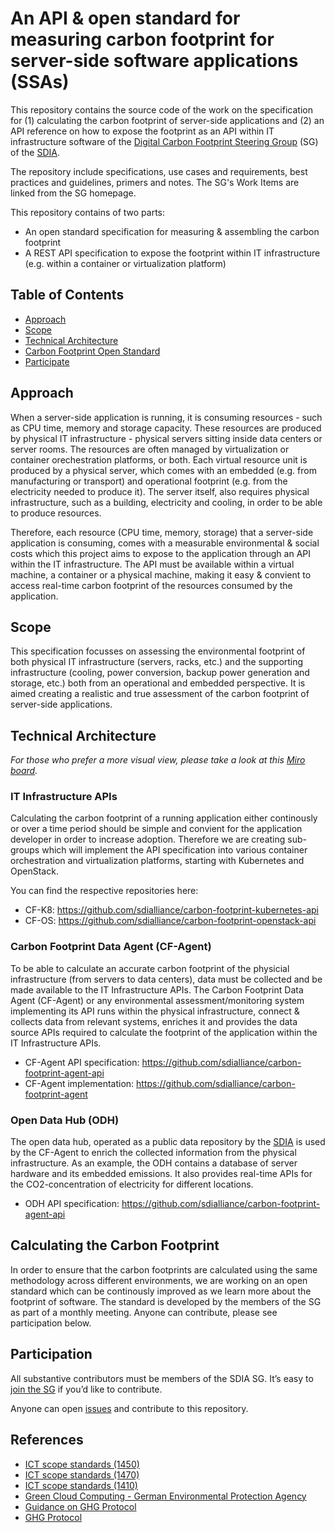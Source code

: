 # An API & open standard for measuring carbon footprint for server-side software applications (SSAs)

This repository contains the source code of the work on the specification for (1) calculating the carbon footprint of server-side applications and (2) an API reference on how to expose the footprint as an API within IT infrastructure software of the [Digital Carbon Footprint Steering Group](https://sdialliance.org/steering-groups/assessing-the-digital-carbon-footprint) (SG) of the [SDIA](https://sdialliance.org).

The repository include specifications, use cases and requirements, best practices and guidelines, primers and notes. The SG's Work Items are linked from the SG homepage.

This repository contains of two parts:

* An open standard specification for measuring & assembling the carbon footprint
* A REST API specification to expose the footprint within IT infrastructure (e.g. within a container or virtualization platform)

## Table of Contents

* [Approach](#approach)
* [Scope](#scope)
* [Technical Architecture](#architecture)
* [Carbon Footprint Open Standard](#footprint)
* [Participate](#participation)

<a name="approach"></a>

## Approach

When a server-side application is running, it is consuming resources - such as CPU time, memory and storage capacity. These resources are produced by physical IT infrastructure - physical servers sitting inside data centers or server rooms. The resources are often managed by virtualization or container orechestration platforms, or both. Each virtual resource unit is produced by a physical server, which comes with an embedded (e.g. from manufacturing or transport) and operational footprint (e.g. from the electricity needed to produce it). The server itself, also requires physical infrastructure, such as a building, electricity and cooling, in order to be able to produce resources. 

Therefore, each resource (CPU time, memory, storage) that a server-side application is consuming, comes with a measurable environmental & social costs which this project aims to expose to the application through an API within the IT infrastructure. The API must be available within a virtual machine, a container or a physical machine, making it easy & convient to access real-time carbon footprint of the resources consumed by the application.

<a name="scope"></a>

## Scope

This specification focusses on assessing the environmental footprint of both physical IT infrastructure (servers, racks, etc.) and the supporting infrastructure (cooling, power conversion, backup power generation and storage, etc.) both from an operational and embedded perspective. It is aimed creating a realistic and true assessment of the carbon footprint of server-side applications.

<a name="architecture"></a>

## Technical Architecture 

_For those who prefer a more visual view, please take a look at this [Miro board](https://miro.com/app/board/uXjVOalAbwM=/)._

### IT Infrastructure APIs

Calculating the carbon footprint of a running application either continously or over a time period should be simple and convient for the application developer in order to increase adoption. Therefore we are creating sub-groups which will implement the API specification into various container orchestration and virtualization platforms, starting with Kubernetes and OpenStack.

You can find the respective repositories here:

* CF-K8: https://github.com/sdialliance/carbon-footprint-kubernetes-api
* CF-OS: https://github.com/sdialliance/carbon-footprint-openstack-api

### Carbon Footprint Data Agent (CF-Agent)

To be able to calculate an accurate carbon footprint of the physicial infrastructure (from servers to data centers), data must be collected and be made available to the IT Infrastructure APIs. The Carbon Footprint Data Agent (CF-Agent) or any environmental assessment/monitoring system implementing its API runs within the physical infrastructure, connect & collects data from relevant systems, enriches it and provides the data source APIs required to calculate the footprint of the application within the IT Infrastructure APIs.

* CF-Agent API specification: https://github.com/sdialliance/carbon-footprint-agent-api
* CF-Agent implementation: https://github.com/sdialliance/carbon-footprint-agent

### Open Data Hub (ODH)

The open data hub, operated as a public data repository by the [SDIA](https://sdia.io) is used by the CF-Agent to enrich the collected information from the physical infrastructure. As an example, the ODH contains a database of server hardware and its embedded emissions. It also provides real-time APIs for the CO2-concentration of electricity for different locations.

* ODH API specification: https://github.com/sdialliance/carbon-footprint-agent-api

<a name="footprint"></a>

## Calculating the Carbon Footprint

In order to ensure that the carbon footprints are calculated using the same methodology across different environments, we are working on an open standard which can be continously improved as we learn more about the footprint of software. The standard is developed by the members of the SG as part of a monthly meeting. Anyone can contribute, please see participation below.

<a name="participation"></a>

## Participation

All substantive contributors must be members of the SDIA SG. It’s easy to [join the SG](https://sdialliance.org/steering-groups/assessing-the-digital-carbon-footprint) if you’d like to contribute.

Anyone can open [issues](https://github.com/SDIAlliance/carbon-footprint-ssa/issues) and contribute to this repository.

## References

* [ICT scope standards (1450)](https://www.itu.int/rec/T-REC-L.1450-201809-I/en)
* [ICT scope standards (1470)](https://www.itu.int/rec/T-REC-L.1470/en)
* [ICT scope standards (1410)](https://www.itu.int/rec/T-REC-L.1410/en)
* [Green Cloud Computing - German Environmental Protection Agency](https://www.umweltbundesamt.de/sites/default/files/medien/5750/publikationen/2021-06-17_texte_94-2021_green-cloud-computing.pdf)
* [Guidance on GHG Protocol](https://ghgprotocol.org/guidance-built-ghg-protocol)
* [GHG Protocol](https://www.ghgprotocol.org/sites/default/files/ghgp/GHGP-ICTSG%20-%20ALL%20Chapters.pdf)
